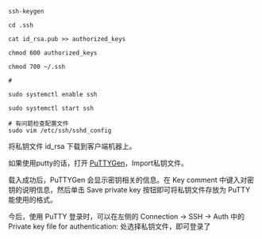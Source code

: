 ```shell
ssh-keygen

cd .ssh

cat id_rsa.pub >> authorized_keys

chmod 600 authorized_keys

chmod 700 ~/.ssh

#

sudo systemctl enable ssh

sudo systemctl start ssh

# 有问题检查配置文件
sudo vim /etc/ssh/sshd_config

```
将私钥文件 id_rsa 下载到客户端机器上。

如果使用putty的话，打开 [PuTTYGen](https://www.chiark.greenend.org.uk/~sgtatham/putty/latest.html)，Import私钥文件。

载入成功后，PuTTYGen 会显示密钥相关的信息。在 Key comment 中键入对密钥的说明信息，然后单击 Save private key 按钮即可将私钥文件存放为 PuTTY 能使用的格式。

今后，使用 PuTTY 登录时，可以在左侧的 Connection -> SSH -> Auth 中的 Private key file for authentication: 处选择私钥文件，即可登录了